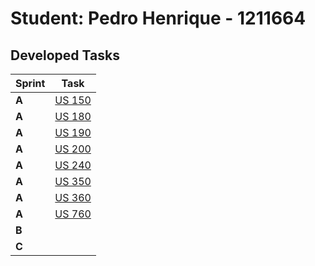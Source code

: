 # Student: Pedro Henrique - 1211664

## Developed Tasks


| Sprint | Task                                 |
|--------|--------------------------------------|
| **A**  | [US 150](../2/ARQSI/us150/readme.md) |
| **A**  | [US 180](../2/ARQSI/us180/readme.md) |
| **A**  | [US 190](../2/ARQSI/us190/readme.md) |
| **A**  | [US 200](../2/ARQSI/us200/readme.md) |
| **A**  | [US 240](../2/ARQSI/us240/readme.md) |
| **A**  | [US 350](../2/ARQSI/us350/readme.md) |
| **A**  | [US 360](../2/ARQSI/us360/readme.md) |
| **A**  | [US 760](../2/ARQSI/us760/readme.md) |
| **B**  |                                      |
| **C**  |                                      |
